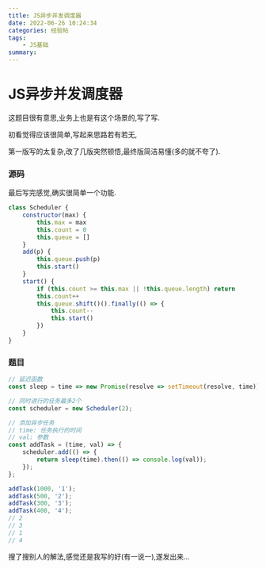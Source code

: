 ```yaml
---
title: JS异步并发调度器
date: 2022-06-26 10:24:34
categories: 经验帖
tags:
    - JS基础
summary: 
---
```


# JS异步并发调度器

这题目很有意思,业务上也是有这个场景的,写了写.

初看觉得应该很简单,写起来思路若有若无,

第一版写的太复杂,改了几版突然顿悟,最终版简洁易懂(多的就不夸了).

### 源码

最后写完感觉,确实很简单一个功能.

```js
class Scheduler {
    constructor(max) {
        this.max = max
        this.count = 0
        this.queue = []
    }
    add(p) {
        this.queue.push(p)
        this.start()
    }
    start() {
        if (this.count >= this.max || !this.queue.length) return
        this.count++
        this.queue.shift()().finally(() => {
            this.count--
            this.start()
        })
    }
}
```

### 题目

```js
// 延迟函数
const sleep = time => new Promise(resolve => setTimeout(resolve, time));

// 同时进行的任务最多2个
const scheduler = new Scheduler(2);

// 添加异步任务
// time: 任务执行的时间
// val: 参数
const addTask = (time, val) => {
    scheduler.add(() => {
        return sleep(time).then(() => console.log(val));
    });
};

addTask(1000, '1');
addTask(500, '2');
addTask(300, '3');
addTask(400, '4');
// 2
// 3
// 1
// 4
```

搜了搜别人的解法,感觉还是我写的好(有一说一),遂发出来...